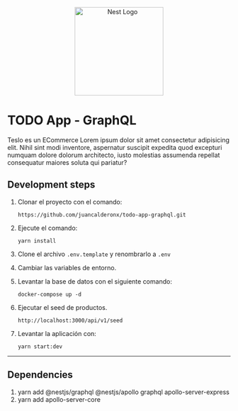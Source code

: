 <p align="center">
  <a href="http://nestjs.com/" target="blank"><img src="https://nestjs.com/img/logo-small.svg" width="200" alt="Nest Logo" /></a>
</p>

# TODO App - GraphQL
Teslo es un ECommerce Lorem ipsum dolor sit amet consectetur adipisicing elit. Nihil sint modi inventore, aspernatur suscipit expedita quod excepturi numquam dolore dolorum architecto, iusto molestias assumenda repellat consequatur maiores soluta qui pariatur?

## Development steps

1. Clonar el proyecto con el comando:
    ```
    https://github.com/juancalderonx/todo-app-graphql.git
    ```  

2. Ejecute el comando:
    ```
    yarn install
    ```

3. Clone el archivo ```.env.template``` y renombrarlo a ```.env```

4. Cambiar las variables de entorno.

5. Levantar la base de datos con el siguiente comando:
   
    ```
    docker-compose up -d
    ``` 

6. Ejecutar el seed de productos.
   
    ```
    http://localhost:3000/api/v1/seed
    ``` 

7. Levantar la aplicación con:
    ```
    yarn start:dev
    ```

---

## Dependencies
1. yarn add @nestjs/graphql @nestjs/apollo graphql apollo-server-express
2. yarn add apollo-server-core